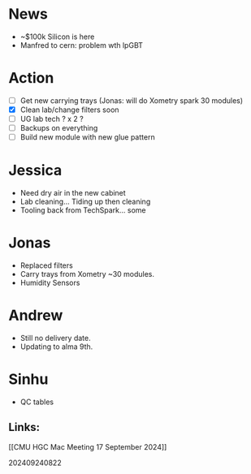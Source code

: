 
# News 
- ~$100k Silicon is here
- Manfred to cern: problem wth lpGBT

# Action 
- [ ] Get new carrying trays (Jonas: will do Xometry spark 30 modules)
- [x] Clean lab/change filters soon 
- [ ] UG lab tech ? x 2 ?
- [ ] Backups on everything
- [ ] Build new module with new glue pattern

# Jessica
- Need dry air in the new cabinet 
- Lab cleaning... Tiding up then cleaning
- Tooling back from TechSpark... some 

# Jonas
- Replaced filters
- Carry trays from Xometry ~30 modules.
- Humidity Sensors

# Andrew
- Still no delivery date.
- Updating to alma 9th.

# Sinhu
- QC tables


## Links: 

[[CMU HGC Mac Meeting 17 September 2024]]

202409240822
